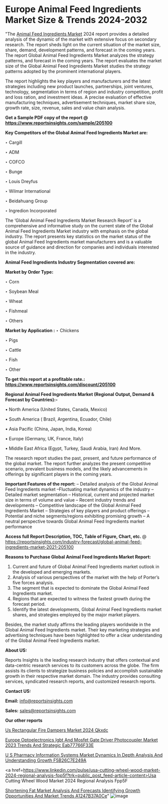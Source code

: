 # Europe Animal Feed Ingredients Market Size & Trends 2024-2032

"The <a href=https://www.reportsinsights.com/sample/205100>Animal Feed Ingredients Market</a> 2024 report provides a detailed analysis of the dynamic of the market with extensive focus on secondary research. The report sheds light on the current situation of the market size, share, demand, development patterns, and forecast in the coming years. The report Global Animal Feed Ingredients Market analyzes the strategy patterns, and forecast in the coming years. The report evaluates the market size of the Global Animal Feed Ingredients Market studies the strategy patterns adopted by the prominent international players.

The report highlights the key players and manufacturers and the latest strategies including new product launches, partnerships, joint ventures, technology, segmentation in terms of region and industry competition, profit and loss ration, and investment ideas. A precise evaluation of effective manufacturing techniques, advertisement techniques, market share size, growth rate, size, revenue, sales and value chain analysis.

<strong>Get a Sample PDF copy of the report @ <a href=https://www.reportsinsights.com/sample/205100 style=color:#0000ff;>https://www.reportsinsights.com/sample/205100</a></strong>

<strong>Key Competitors of the Global Animal Feed Ingredients Market are:</strong>

‣ Cargill

‣ ADM

‣ COFCO

‣ Bunge

‣ Louis Dreyfus

‣ Wilmar International

‣ Beidahuang Group

‣ Ingredion Incorporated

The ‘Global Animal Feed Ingredients Market Research Report’ is a comprehensive and informative study on the current state of the Global Animal Feed Ingredients Market industry with emphasis on the global industry. The report presents key statistics on the market status of the global Animal Feed Ingredients market manufacturers and is a valuable source of guidance and direction for companies and individuals interested in the industry.

<strong>Animal Feed Ingredients Industry Segmentation covered are:</strong>

<strong>Market by Order Type: </strong>

‣ Corn

‣ Soybean Meal

‣ Wheat

‣ Fishmeal

‣ Others

<strong>Market by Application :</strong>
 ‣ Chickens

‣ Pigs

‣ Cattle

‣ Fish

‣ Other

<strong>To get this report at a profitable rate.: <a href=https://www.reportsinsights.com/discount/205100 style=color:#0000ff;>https://www.reportsinsights.com/discount/205100</a></strong>

<strong>Regional Animal Feed Ingredients Market (Regional Output, Demand &amp; Forecast by Countries):-</strong>

• North America (United States, Canada, Mexico)

• South America ( Brazil, Argentina, Ecuador, Chile)

• Asia Pacific (China, Japan, India, Korea)

• Europe (Germany, UK, France, Italy)

• Middle East Africa (Egypt, Turkey, Saudi Arabia, Iran) And More.

The research report studies the past, present, and future performance of the global market. The report further analyzes the present competitive scenario, prevalent business models, and the likely advancements in offerings by significant players in the coming years.

<strong>Important Features of the report:</strong>
– Detailed analysis of the Global Animal Feed Ingredients market
–Fluctuating market dynamics of the industry
–Detailed market segmentation
– Historical, current and projected market size in terms of volume and value
– Recent industry trends and developments
– Competitive landscape of the Global Animal Feed Ingredients Market
– Strategies of key players and product offerings
– Potential and niche segments/regions exhibiting promising growth
– A neutral perspective towards Global Animal Feed Ingredients market performance

<strong>Access full Report Description, TOC, Table of Figure, Chart, etc. </strong>@   <a href=https://reportsinsights.com/industry-forecast/global-animal-feed-ingredients-market-2021-205100 style=color:#0000ff;>https://reportsinsights.com/industry-forecast/global-animal-feed-ingredients-market-2021-205100</a>

<strong>Reasons to Purchase Global Animal Feed Ingredients Market Report:</strong>
1. Current and future of Global Animal Feed Ingredients market outlook in the developed and emerging markets.
2. Analysis of various perspectives of the market with the help of Porter’s five forces analysis.
3. The segment that is expected to dominate the Global Animal Feed Ingredients market.
4. Regions that are expected to witness the fastest growth during the forecast period.
5. Identify the latest developments, Global Animal Feed Ingredients market shares, and strategies employed by the major market players.

Besides, the market study affirms the leading players worldwide in the Global Animal Feed Ingredients market. Their key marketing strategies and advertising techniques have been highlighted to offer a clear understanding of the Global Animal Feed Ingredients market.

<strong><strong>About US</strong>:</strong>

Reports Insights is the leading research industry that offers contextual and data-centric research services to its customers across the globe. The firm assists its clients to strategize business policies and accomplish sustainable growth in their respective market domain. The industry provides consulting services, syndicated research reports, and customized research reports.

<strong>Contact US:</strong>

<p class=><b>Email:</b> <a href=mailto:info@reportsinsights.com>info@reportsinsights.com</a></p>
<p class=><b>Sales:</b> <a href=mailto:sales@reportsinsights.com>sales@reportsinsights.com</a></p>

<strong>Our other reports</strong>

<a href=https://www.linkedin.com/pulse/us-rectangular-fire-dampers-market-2024-qkxdc/>Us Rectangular Fire Dampers Market 2024 Qkxdc</a>

<a href=https://medium.com/@shreyaw909/europe-optoelectronics-igbt-and-mosfet-gate-driver-photocoupler-market-2023-trends-and-strategic-eab77766f33e>Europe Optoelectronics Igbt And Mosfet Gate Driver Photocoupler Market 2023 Trends And Strategic Eab77766F33E</a>

<a href=https://medium.com/@patelamau/u-s-pharmacy-information-systems-market-dynamics-in-depth-analysis-and-understanding-growth-f5b26c7e249a>U S Pharmacy Information Systems Market Dynamics In Depth Analysis And Understanding Growth F5B26C7E249A</a>

<a href=https://www.linkedin.com/pulse/usa-cutting-wheel-wood-market-2024-regional-analysis-fpp5f?trk=public_post_feed-article-content>Usa Cutting Wheel Wood Market 2024 Regional Analysis Fpp5F</a>

<a href=https://medium.com/@swatiga40/shortening-fat-market-analysis-and-forecasts-identifying-growth-opportunities-and-market-trends-a1247b37a0ce>Shortening Fat Market Analysis And Forecasts Identifying Growth Opportunities And Market Trends A1247B37A0Ce</a>"
![image](https://github.com/Reportsinsights123/RIgrowth/assets/158415881/260a2d13-54b4-46ad-b281-c7c8e81a893c)
